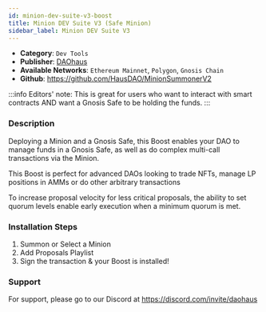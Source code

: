 ```yaml
---
id: minion-dev-suite-v3-boost
title: Minion DEV Suite V3 (Safe Minion)
sidebar_label: Minion DEV Suite V3
---
```


* **Category**: `Dev Tools`
* **Publisher**: [DAOhaus](https://app.daohaus.club/dao/0x64/0xef3d8c4fbb1860fceab16595db7e650cd5ad51c1)
* **Available Networks**: `Ethereum Mainnet`, `Polygon`, `Gnosis Chain`
* **Github**: https://github.com/HausDAO/MinionSummonerV2

:::info
Editors' note: This is great for users who want to interact with smart contracts AND want a Gnosis Safe to be holding the funds.
::: 
### Description 

Deploying a Minion and a Gnosis Safe, this Boost enables your DAO to manage funds in a Gnosis Safe, as well as do complex multi-call transactions via the Minion.

This Boost is perfect for advanced DAOs looking to trade NFTs, manage LP positions in AMMs or do other arbitrary transactions

To increase proposal velocity for less critical proposals, the ability to set quorum levels enable early execution when a minimum quorum is met.


### Installation Steps 

1. Summon or Select a Minion 
2. Add Proposals Playlist
3. Sign the transaction & your Boost is installed! 

### Support 

For support, please go to our Discord at https://discord.com/invite/daohaus
